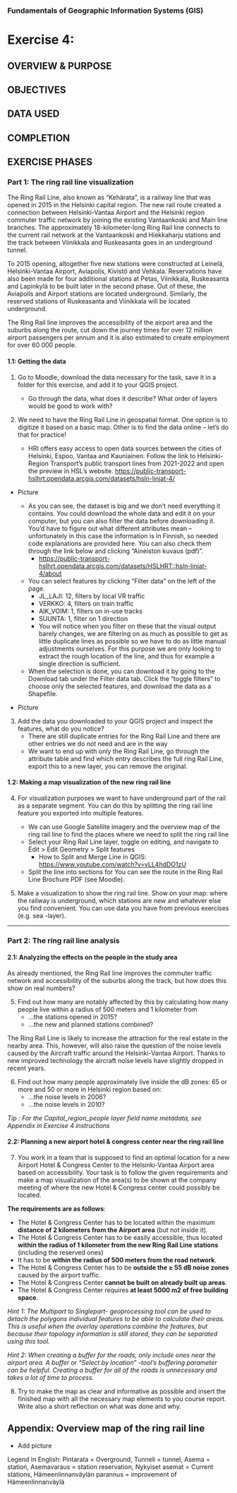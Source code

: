 ### Fundamentals of Geographic Information Systems (GIS)

# Exercise 4: 

## OVERVIEW & PURPOSE

## OBJECTIVES

## DATA USED

## COMPLETION

## EXERCISE PHASES

### Part 1: The ring rail line visualization
The Ring Rail Line, also known as “Kehärata”, is a railway line that was opened in 2015 in the Helsinki capital region. The new rail route created a connection between Helsinki-Vantaa Airport and the Helsinki region commuter traffic network by joining the existing Vantaankoski and Main line branches. The approximately 18-kilometer-long Ring Rail line connects to the current rail network at the Vantaankoski and Hiekkaharju stations and the track between Viinikkala and Ruskeasanta goes in an underground tunnel.

To 2015 opening, altogether five new stations were constructed at Leinelä, Helsinki-Vantaa Airport, Aviapolis, Kivistö and Vehkala. Reservations have also been made for four additional stations at Petas, Viinikkala, Ruskeasanta and Lapinkylä to be built later in the second phase. Out of these, the Aviapolis and Airport stations are located underground. Similarly, the reserved stations of Ruskeasanta and Viinikkala will be located underground.

The Ring Rail line improves the accessibility of the airport area and the suburbs along the route, cut down the journey times for over 12 million airport passengers per annum and it is also estimated to create employment for over 60 000 people.

#### 1.1: Getting the data
1. Go to Moodle, download the data necessary for the task, save it in a folder for this exercise, and add it to your QGIS project. 
	- Go through the data, what does it describe? What order of layers would be good to work with?

3. We need to have the Ring Rail Line in geospatial format. One option is to digitize it based on a basic map. Other is to find the data online – let’s do that for practice!
	- HRI offers easy access to open data sources between the cities of Helsinki, Espoo, Vantaa and Kauniainen. Follow the link to Helsinki-Region Transport’s public transport lines from 2021-2022 and open the preview in HSL’s website. https://public-transport-hslhrt.opendata.arcgis.com/datasets/hsln-linjat-4/

- Picture 

	- As you can see, the dataset is big and we don’t need everything it contains. You could download the whole data and edit it on your computer, but you can also filter the data before downloading it. You’d have to figure out what different attributes mean – unfortunately in this case the information is in Finnish, so needed code explanations are provided here. You can also check them through the link below and clicking “Aineiston kuvaus (pdf)”.
		- https://public-transport-hslhrt.opendata.arcgis.com/datasets/HSLHRT::hsln-linjat-4/about
	- You can select features by clicking “Filter data” on the left of the page.
		- JL_LAJI: 12, filters by local VR traffic
		- VERKKO: 4, filters on train traffic
		- AIK_VOIM: 1, filters on in-use tracks
		- SUUNTA: 1, filter on 1 direction
		- You will notice when you filter on these that the visual output barely changes, we are filtering on as much as possible to get as little duplicate lines as possible so we have to do as little manual adjustments ourselves. For this purpose we are only looking to extract the rough location of the line, and thus for example a single direction is sufficient. 
	- When the selection is done, you can download it by going to the Download tab under the Filter data tab. Click the “toggle filters” to choose only the selected features, and download the data as a Shapefile. 

- Picture 

3. Add the data you downloaded to your QGIS project and inspect the features, what do you notice? 
	- There are still duplicate entries for the Ring Rail Line and there are other entries we do not need and are in the way
	- We want to end up with only the Ring Rail Line, go through the attribute table and find which entry describes the full ring Rail Line, export this to a new layer, you can remove the original. 

#### 1.2: Making a map visualization of the new ring rail line
4. For visualization purposes we want to have underground part of the rail as a separate segment. You can do this by splitting the ring rail line feature you exported into multiple features. 
	- We can use Google Satellite imagery and the overview map of the ring rail line to find the places where we need to split the ring rail line
	- Select your Ring Rail Line layer, toggle on editing, and navigate to Edit > Edit Geometry > Split features
		- How to Split and Merge Line in QGIS: https://www.youtube.com/watch?v=vLL4hdDO1zU
	- Split the line into sections for 
You can see the route in the Ring Rail Line Brochure PDF (see Moodle).

5. Make a visualization to show the ring rail line. Show on your map: where the railway is underground, which stations are new and whatever else you find convenient. You can use data you have from previous exercises (e.g. sea -layer).

---

### Part 2: The ring rail line analysis
#### 2.1: Analyzing the effects on the people in the study area
As already mentioned, the Ring Rail line improves the commuter traffic network and accessibility of the suburbs along the track, but how does this show on real numbers?

5. Find out how many are notably affected by this by calculating how many people live within a radius of 500 meters and 1 kilometer from
	- ...the stations opened in 2015?
	- ...the new and planned stations combined?

The Ring Rail Line is likely to increase the attraction for the real estate in the nearby area. This, however, will also raise the question of the noise levels caused by the Aircraft traffic around the Helsinki-Vantaa Airport. Thanks to new improved technology the aircraft noise levels have slightly dropped in recent years.

6. Find out how many people approximately live inside the dB zones: 65 or more and 50 or more in Helsinki region based on:
	- ...the noise levels in 2006?
	- ...the noise levels in 2010?

*Tip : For the Capital_region_people layer field name metadata, see Appendix in Exercise 4 instructions*

#### 2.2: Planning a new airport hotel & congress center near the ring rail line
7. You work in a team that is supposed to find an optimal location for a new Airport Hotel & Congress Center to the Helsinki-Vantaa Airport area based on accessibility. Your task is to follow the given requirements and make a map visualization of the area(s) to be shown at the company meeting of where the new Hotel & Congress center could possibly be located.

**The requirements are as follows**:
- The Hotel & Congress Center has to be located within the maximum **distance of 2 kilometers from the Airport area** (but not inside it).
- The Hotel & Congress Center has to be easily accessible, thus located **within the radius of 1 kilometer from the new Ring Rail Line stations** (including the reserved ones)
- It has to be **within the radius of 500 meters from the road network**.
- The Hotel & Congress Center has to be **outside the ≥ 55 dB noise zones** caused by the airport traffic.
- The Hotel & Congress Center **cannot be built on already built up areas**.
- The Hotel & Congress Center requires **at least 5000 m2 of free building space**.

*Hint 1: The Multipart to Singlepart- geoprocessing tool can be used to detach the polygons individual features to be able to calculate their areas. This is useful when the overlay operations combine the features, but because their topology information is still stored, they can be separated using this tool.*

*Hint 2: When creating a buffer for the roads, only include ones near the airport area. A buffer or “Select by location” -tool’s buffering parameter can be helpful. Creating a buffer for all of the roads is unnecessary and takes a lot of time to process.*

8. Try to make the map as clear and informative as possible and insert the finished map with all the necessary map elements to you course report. Write also a short reflection on what was done and why.

## Appendix: Overview map of the ring rail line

- Add picture

Legend in English: Pintarata = Overground, Tunneli = tunnel, Asema = station, Asemavaraus = station reservation, Nykyiset asemat = Current stations, Hämeenlinnanväylän parannus = improvement of Hämeenlinnanväylä



<!--stackedit_data:
eyJkaXNjdXNzaW9ucyI6eyJFdFByYk5zWUdNWWhPWXRSIjp7In
N0YXJ0IjoxNDUyLCJlbmQiOjE0NTgsInRleHQiOiJNb29kbGUi
fSwicjFuaW14MW1CdWx6YVhkViI6eyJzdGFydCI6MjE1NiwiZW
5kIjoyMTY1LCJ0ZXh0IjoiLSBQaWN0dXJlIn0sIkNVTHg0QmVW
RFZzMm5GSUEiOnsic3RhcnQiOjM1MjYsImVuZCI6MzUzNSwidG
V4dCI6Ii0gUGljdHVyZSJ9LCJHMTlOS0JJTGloREF2ME5FIjp7
InN0YXJ0Ijo0MDE5LCJlbmQiOjQ2NTYsInRleHQiOiI0LiBGb3
IgdmlzdWFsaXphdGlvbiBwdXJwb3NlcyB3ZSB3YW50IHRvIGhh
dmUgdW5kZXJncm91bmQgcGFydCBvZiB0aGUgcmFpbCBhcyBh4o
CmIn0sIkw0MmtOUERvR0NjcEZTdGsiOnsic3RhcnQiOjQ2NTks
ImVuZCI6NDg5MiwidGV4dCI6IjUuIE1ha2UgYSB2aXN1YWxpem
F0aW9uIHRvIHNob3cgdGhlIHJpbmcgcmFpbCBsaW5lLiBTaG93
IG9uIHlvdXIgbWFwOiB3aGVyZSB0aGXigKYifSwiVlZoRndjYT
RQcVlPRXREQiI6eyJzdGFydCI6NDk0NCwiZW5kIjo1MDAyLCJ0
ZXh0IjoiMi4xOiBBbmFseXppbmcgdGhlIGVmZmVjdHMgb24gdG
hlIHBlb3BsZSBpbiB0aGUgc3R1ZHkgYXJlYSJ9LCJYQTNndVBG
R2FJb245b0dKIjp7InN0YXJ0Ijo1MTczLCJlbmQiOjUzMDksIn
RleHQiOiI1LiBGaW5kIG91dCBob3cgbWFueSBhcmUgbm90YWJs
eSBhZmZlY3RlZCBieSB0aGlzIGJ5IGNhbGN1bGF0aW5nIGhvdy
BtYW55IHBlb3Bs4oCmIn0sIm14SXl2d29SUExmRFlZVTMiOnsi
c3RhcnQiOjU3MTgsImVuZCI6NTg0MCwidGV4dCI6IjYuIEZpbm
Qgb3V0IGhvdyBtYW55IHBlb3BsZSBhcHByb3hpbWF0ZWx5IGxp
dmUgaW5zaWRlIHRoZSBkQiB6b25lczogNjUgb3IgbW9yZeKApi
J9LCJueVhqS0t5czBwRlBDVW5uIjp7InN0YXJ0Ijo3OTcxLCJl
bmQiOjc5ODQsInRleHQiOiItIEFkZCBwaWN0dXJlIn0sInJqbU
1Xa0xJYTBGWTVqQVQiOnsic3RhcnQiOjY0NTYsImVuZCI6NzE0
OSwidGV4dCI6IioqVGhlIHJlcXVpcmVtZW50cyBhcmUgYXMgZm
9sbG93cyoqOlxuLSBUaGUgSG90ZWwgJiBDb25ncmVzcyBDZW50
ZXIgaGFzIHRvIGJlIGxv4oCmIn0sIk4xSDBkRXhnU0FtQ3ZaMl
giOnsic3RhcnQiOjM4OTcsImVuZCI6MzkwMywidGV4dCI6ImV4
cG9ydCJ9fSwiY29tbWVudHMiOnsiSHUxb2w3R2lGNmhCdDNjSS
I6eyJkaXNjdXNzaW9uSWQiOiJFdFByYk5zWUdNWWhPWXRSIiwi
c3ViIjoiZ2g6NDAzMDQ3ODgiLCJ0ZXh0IjoiQ29ycmVjdCIsIm
NyZWF0ZWQiOjE2ODY4OTg0MDY4MTJ9LCJJdUc3aE5hT2k0Uklh
ZktlIjp7ImRpc2N1c3Npb25JZCI6InIxbmlteDFtQnVsemFYZF
YiLCJzdWIiOiJnaDo0MDMwNDc4OCIsInRleHQiOiJBZGQgcGlj
dHVyZSIsImNyZWF0ZWQiOjE2ODY4OTg3NTU5NDB9LCJXSE9hbE
d4NWh5dkVKOENFIjp7ImRpc2N1c3Npb25JZCI6IkNVTHg0QmVW
RFZzMm5GSUEiLCJzdWIiOiJnaDo0MDMwNDc4OCIsInRleHQiOi
JBZGQgcGljdHVyZSIsImNyZWF0ZWQiOjE2ODY4OTg3ODc4MDV9
LCJ0ZXowbTJhdDN6WExmWHJjIjp7ImRpc2N1c3Npb25JZCI6Ik
cxOU5LQklMaWhEQXYwTkUiLCJzdWIiOiJnaDo0MDMwNDc4OCIs
InRleHQiOiJXcml0ZSB0aGlzIG91dCB3aXRoIG1vcmUgaW5zdH
J1Y3Rpb25zLCBlLmcuIHJlbWluZCBob3cgdG8gZGlnaXRpemUs
IGhvdyB0byBlZGl0IGV4aXN0aW5nIGZlYXR1cmVzLCBldGMiLC
JjcmVhdGVkIjoxNjg2ODk4OTI1MzE3fSwiRU5aY0pwNHRGdlhx
enliRiI6eyJkaXNjdXNzaW9uSWQiOiJHMTlOS0JJTGloREF2ME
5FIiwic3ViIjoiZ2g6NDAzMDQ3ODgiLCJ0ZXh0IjoiVGVzdCB0
aGlzIHNlY3Rpb24gd2hlbiB3cml0aW5nIHNpbmNlIGl0IHdhcy
B0cmlja3kgd2hlbiBJIGRpZCBpdCIsImNyZWF0ZWQiOjE2ODY4
OTg5NDAwOTN9LCJpczg0Z09jRnprRHd0TXlWIjp7ImRpc2N1c3
Npb25JZCI6Ikw0MmtOUERvR0NjcEZTdGsiLCJzdWIiOiJnaDo0
MDMwNDc4OCIsInRleHQiOiJHaXZlIHNvbWUgbW9yZSBoaW50cy
BvbiBob3cgdG8gZG8gdGhpcyIsImNyZWF0ZWQiOjE2ODY4OTkw
MDkwMTN9LCJHVU1tQ1RKaEt4azRQU2lOIjp7ImRpc2N1c3Npb2
5JZCI6IlZWaEZ3Y2E0UHFZT0V0REIiLCJzdWIiOiJnaDo0MDMw
NDc4OCIsInRleHQiOiJBZGQgc2VjdGlvbiBpbiBtb29kbGUgd2
hlcmUgdG8gZmlsbCBpbiBhbnN3ZXJzIGZvciB0aGVzZSIsImNy
ZWF0ZWQiOjE2ODY4OTkyNDQ5OTd9LCJabTZZNlZBRDc1RnVjTX
ZYIjp7ImRpc2N1c3Npb25JZCI6IlhBM2d1UEZHYUlvbjlvR0oi
LCJzdWIiOiJnaDo0MDMwNDc4OCIsInRleHQiOiJXcml0ZSBvdX
QgaG93IHRvIGRvIHRoaXM6IHRoZWlyIGZpcnN0IHRpbWUgZG9p
bmcgYnVmZmVyIGFuYWx5c2lzIiwiY3JlYXRlZCI6MTY4Njg5OT
I3ODYyOX0sIjZpbDdpU2VCSTNOVE1Cb3EiOnsiZGlzY3Vzc2lv
bklkIjoibXhJeXZ3b1JQTGZEWVlVMyIsInN1YiI6ImdoOjQwMz
A0Nzg4IiwidGV4dCI6IldyaXRlIG91dCBob3cgdG8gZG8gdGhp
czogdGhlaXIgZmlycyB0dGltZSBkb2luZyBidWZmZXIgYW5hbH
lzaXMiLCJjcmVhdGVkIjoxNjg2ODk5Mjk3NzMzfSwiVUJaaWtK
TGExWmp5ZWpobSI6eyJkaXNjdXNzaW9uSWQiOiJueVhqS0t5cz
BwRlBDVW5uIiwic3ViIjoiZ2g6NDAzMDQ3ODgiLCJ0ZXh0Ijoi
QWRkIHBpY3R1cmUiLCJjcmVhdGVkIjoxNjg2ODk5NTkzMDA1fS
wiZnJ0MUZ3YVBHQnV1TUhnSSI6eyJkaXNjdXNzaW9uSWQiOiJy
am1NV2tMSWEwRlk1akFUIiwic3ViIjoiZ2g6NDAzMDQ3ODgiLC
J0ZXh0IjoiRnVsbHkgZXhwbGFpbiBob3cgdGhleSBkbyB0aGlz
IiwiY3JlYXRlZCI6MTY4Njg5OTYwNTAwNX0sIjJFY09JUkZGTG
E1WGk5Um0iOnsiZGlzY3Vzc2lvbklkIjoiTjFIMGRFeGdTQW1D
dloyWCIsInN1YiI6ImdoOjQwMzA0Nzg4IiwidGV4dCI6IkFkZC
BoaW50IiwiY3JlYXRlZCI6MTY4Njk4MzAxOTI5MH19LCJoaXN0
b3J5IjpbMTQwMzc1NjE5MiwyMDExOTk2NzEwLDE3MDAyMzM4MT
ksNTExOTk5OTIyLDE4NzIxMDY2MTYsLTU0ODY2MjQwLDIwMzgy
NDYwMTgsLTI5MzY5NDc5MSwtMTM4MDE1MTI4OCw3MzA5OTgxMT
ZdfQ==
-->